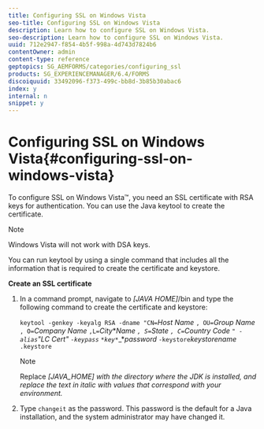 ```yaml
---
title: Configuring SSL on Windows Vista
seo-title: Configuring SSL on Windows Vista
description: Learn how to configure SSL on Windows Vista.
seo-description: Learn how to configure SSL on Windows Vista.
uuid: 712e2947-f854-4b5f-998a-4d743d7824b6
contentOwner: admin
content-type: reference
geptopics: SG_AEMFORMS/categories/configuring_ssl
products: SG_EXPERIENCEMANAGER/6.4/FORMS
discoiquuid: 33492096-f373-499c-bb8d-3b85b30abac6
index: y
internal: n
snippet: y
---
```


# Configuring SSL on Windows Vista{#configuring-ssl-on-windows-vista}

To configure SSL on Windows Vista™, you need an SSL certificate with RSA keys for authentication. You can use the Java keytool to create the certificate.

>[!NOTE]
>
>Windows Vista will not work with DSA keys.

You can run keytool by using a single command that includes all the information that is required to create the certificate and keystore.

**Create an SSL certificate**

1. In a command prompt, navigate to *[JAVA HOME]*/bin and type the following command to create the certificate and keystore:

   `keytool -genkey -keyalg RSA -dname "CN=`*Host Name* `, OU=`*Group Name* `, O=`*Company Name* `,L=`*City******Name* `, S=`*State* `, C=`*Country Code* `" -alias`*"LC Cert"* `-keypass` `*key*`*_**password* `-keystore`*keystorename* `.keystore`

   >[!NOTE]
   >
   >Replace *[JAVA_HOME] with the directory where the JDK is installed, and replace the text in italic with values that correspond with your environment.*

1. Type `changeit` as the password. This password is the default for a Java installation, and the system administrator may have changed it.

